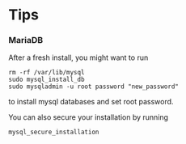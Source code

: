 # Tips

### MariaDB
After a fresh install, you might want to run

```Shell
rm -rf /var/lib/mysql
sudo mysql_install_db
sudo mysqladmin -u root password "new_password"
```

to install mysql databases and set root password.

You can also secure your installation by running

```
mysql_secure_installation
```
